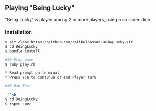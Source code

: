 ## Playing "Being Lucky"

"Being Lucky" is played among 2 or more players, using 5 six-sided dice.


### Installation
```sh
$ git clone https://github.com/rokibulhassan/BeingLucky.git
$ cd BeingLucky
$ bundle install

### Play game
$ ruby play.rb

* Read prompt on terminal
* Press Y|n to continue or end Player turn

### Run Test

```sh
$ cd BeingLucky
$ rspec spec